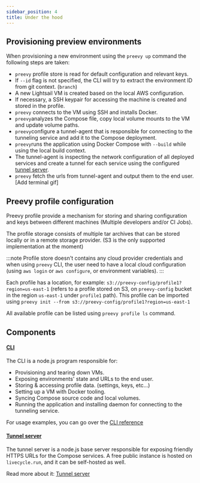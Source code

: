 ```yaml
---
sidebar_position: 4
title: Under the hood
---
```

## Provisioning preview environments

When provisioning a new environment using the `preevy up` command the following steps are taken:
- `preevy` profile store is read for default configuration and relevant keys.
- If `--id` flag is not specified, the CLI will try to extract the environment ID from git context. (`branch`)
- A new Lightsail VM is created based on the local AWS configuration.
- If necessary, a SSH keypair for accessing the machine is created and stored in the profile.
- `preevy` connects to the VM using SSH and installs Docker.
- `preevy`analyzes the Compose file, copy local volume mounts to the VM and update volume paths.
- `preevy`configure a tunnel-agent that is responsible for connecting to the tunneling service and add it to the Compose deployment.
- `preevy`runs the application using Docker Compose with `--build` while using the local build context.
- The tunnel-agent is inspecting the network configuration of all deployed services and create a tunnel for each service using the configured [tunnel server](/tunnel-server/overview.md).
- `preevy` fetch the urls from tunnel-agent and output them to the end user.
[Add terminal gif]

## Preevy profile configuration

Preevy profile provide a mechanism for storing and sharing configuration and keys between different machines (Multiple developers and/or CI Jobs).

The profile storage consists of multiple tar archives that can be stored locally or in a remote storage provider. (S3 is the only supported implementation at the moment)

:::note
Profile store doesn't contains any cloud provider credentials and when using `preevy` CLI, the user need to have a local cloud
configuration (using `aws login` or `aws configure`, or environment variables).
:::

Each profile has a location, for example: `s3://preevy-config/profile1?region=us-east-1` (refers to a profile stored on S3, on `preevy-config` bucket in the region `us-east-1` under `profile1` path).
This profile can be imported using `preevy init --from s3://preevy-config/profile1?region=us-east-1`

All available profile can be listed using `preevy profile ls` command.

## Components

#### [CLI](packages/cli)

The CLI is a node.js program responsible for:

- Provisioning and tearing down VMs.
- Exposing environments' state and URLs to the end user.
- Storing & accessing profile data. (settings, keys, etc...)
- Setting up a VM with Docker tooling.
- Syncing Compose source code and local volumes.
- Running the application and installing daemon for connecting to the tunneling service.

For usage examples, you can go over the [CLI reference](/cli-reference.md)

#### [Tunnel server](packages/tunnel-server)

The tunnel server is a node.js base server responsible for exposing friendly HTTPS URLs for the Compose services.
A free public instance is hosted on `livecycle.run`, and it can be self-hosted as well.

Read more about it: [Tunnel server](/tunnel-server/overview.md)